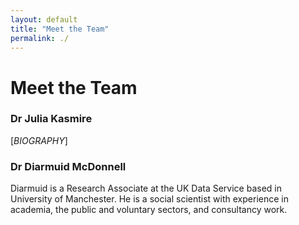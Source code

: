```yaml
---
layout: default
title: "Meet the Team"
permalink: ./
---
```


# Meet the Team

### Dr Julia Kasmire

[*BIOGRAPHY*]

### Dr Diarmuid McDonnell

Diarmuid is a Research Associate at the UK Data Service based in University of Manchester. He is a social scientist with experience in academia, the public and voluntary sectors, and consultancy work.
